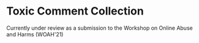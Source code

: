 # Toxic Comment Collection
Currently under review as a submission to the Workshop on Online Abuse and Harms (WOAH'21)
